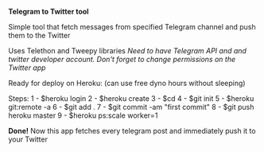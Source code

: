 **Telegram to Twitter tool**

Simple tool that fetch messages from specified Telegram channel and push them to the Twitter

Uses Telethon and Tweepy libraries
_Need to have Telegram API and and twitter developer account._
_Don't forget to change permissions on the Twitter app_

Ready for deploy on Heroku:
(can use free dyno hours without sleeping)

Steps:
1 - $heroku login
2 - $heroku create
3 - $cd <my-project>
4 - $git init
5 - $heroku git:remote -a <your-heroku-app-name>
6 - $git add .
7 - $git commit -am "first commit"
8 - $git push heroku master
9 - $heroku ps:scale worker=1     
  
**Done!**
Now this app fetches every telegram post and immediately push it to your Twitter 

